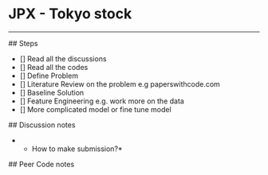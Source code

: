 # JPX - Tokyo stock 
---

## Steps
- [] Read all the discussions
- [] Read all the codes
- [] Define Problem
- [] Literature Review on the problem e.g paperswithcode.com
- [] Baseline Solution
- [] Feature Engineering e.g. work more on the data
- [] More complicated model or fine tune model


## Discussion notes
* - How to make submission?*



## Peer Code notes 
